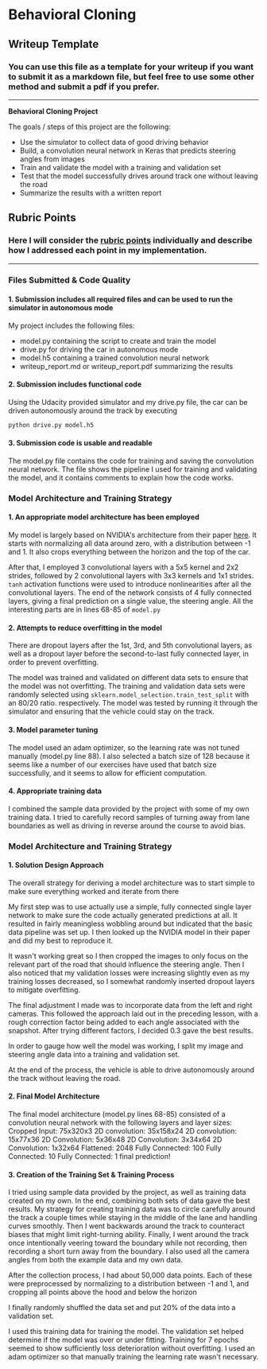# **Behavioral Cloning**

## Writeup Template

### You can use this file as a template for your writeup if you want to submit it as a markdown file, but feel free to use some other method and submit a pdf if you prefer.

---

**Behavioral Cloning Project**

The goals / steps of this project are the following:
* Use the simulator to collect data of good driving behavior
* Build, a convolution neural network in Keras that predicts steering angles from images
* Train and validate the model with a training and validation set
* Test that the model successfully drives around track one without leaving the road
* Summarize the results with a written report


[//]: # (Image References)

[image1]: ./examples/placeholder.png "Model Visualization"
[image2]: ./examples/placeholder.png "Grayscaling"
[image3]: ./examples/placeholder_small.png "Recovery Image"
[image4]: ./examples/placeholder_small.png "Recovery Image"
[image5]: ./examples/placeholder_small.png "Recovery Image"
[image6]: ./examples/placeholder_small.png "Normal Image"
[image7]: ./examples/placeholder_small.png "Flipped Image"

## Rubric Points
### Here I will consider the [rubric points](https://review.udacity.com/#!/rubrics/432/view) individually and describe how I addressed each point in my implementation.  

---
### Files Submitted & Code Quality

#### 1. Submission includes all required files and can be used to run the simulator in autonomous mode

My project includes the following files:
* model.py containing the script to create and train the model
* drive.py for driving the car in autonomous mode
* model.h5 containing a trained convolution neural network
* writeup_report.md or writeup_report.pdf summarizing the results

#### 2. Submission includes functional code
Using the Udacity provided simulator and my drive.py file, the car can be driven autonomously around the track by executing
```sh
python drive.py model.h5
```

#### 3. Submission code is usable and readable

The model.py file contains the code for training and saving the convolution neural network. The file shows the pipeline I used for training and validating the model, and it contains comments to explain how the code works.

### Model Architecture and Training Strategy

#### 1. An appropriate model architecture has been employed

My model is largely based on NVIDIA's architecture from their paper [here](https://arxiv.org/pdf/1604.07316v1.pdf). It starts with normalizing all data around zero, with a distribution between -1 and 1. It also crops everything between the horizon and the top of the car.

After that, I employed 3 convolutional layers with a 5x5 kernel and 2x2 strides, followed by 2 convolutional layers with 3x3 kernels and 1x1 strides. `tanh` activation functions were used to introduce nonlinearities after all the convolutional layers. The end of the network consists of 4 fully connected layers, giving a final prediction on a single value, the steering angle. All the interesting parts are in lines 68-85 of `model.py`

#### 2. Attempts to reduce overfitting in the model

There are dropout layers after the 1st, 3rd, and 5th convolutional layers, as well as a dropout layer before the second-to-last fully connected layer, in order to prevent overfitting.

The model was trained and validated on different data sets to ensure that the model was not overfitting. The training and validation data sets were randomly selected using `sklearn.model_selection.train_test_split` with an 80/20 ratio. respectively. The model was tested by running it through the simulator and ensuring that the vehicle could stay on the track.

#### 3. Model parameter tuning

The model used an adam optimizer, so the learning rate was not tuned manually (model.py line 88). I also selected a batch size of 128 because it seems like a number of our exercises have used that batch size successfully, and it seems to allow for efficient computation.

#### 4. Appropriate training data

I combined the sample data provided by the project with some of my own training data. I tried to carefully record samples of turning away from lane boundaries as well as driving in reverse around the course to avoid bias.

### Model Architecture and Training Strategy

#### 1. Solution Design Approach

The overall strategy for deriving a model architecture was to start simple to make sure everything worked and iterate from there

My first step was to use actually use a simple, fully connected single layer network to make sure the code actually generated predictions at all. It resulted in fairly meaningless wobbling around but indicated that the basic data pipeline was set up. I then looked up the NVIDIA model in their paper and did my best to reproduce it.

It wasn't working great so I then cropped the images to only focus on the relevant part of the road that should influence the steering angle. Then I also noticed that my validation losses were increasing slightly even as my training losses decreased, so I somewhat randomly inserted dropout layers to mitigate overfitting.

The final adjustment I made was to incorporate data from the left and right cameras. This followed the approach laid out in the preceding lesson, with a rough correction factor being added to each angle associated with the snapshot. After trying different factors, I decided 0.3 gave the best results.

In order to gauge how well the model was working, I split my image and steering angle data into a training and validation set.

At the end of the process, the vehicle is able to drive autonomously around the track without leaving the road.

#### 2. Final Model Architecture

The final model architecture (model.py lines 68-85) consisted of a convolution neural network with the following layers and layer sizes:
Cropped Input: 75x320x3
2D convolution: 35x158x24
2D convolution: 15x77x36
2D Convolution: 5x36x48
2D Convolution: 3x34x64
2D Convolution: 1x32x64
Flattened: 2048
Fully Connected: 100
Fully Connected: 10
Fully Connected: 1 final prediction!

#### 3. Creation of the Training Set & Training Process

I tried using sample data provided by the project, as well as training data created on my own. In the end, combining both sets of data gave the best results. My strategy for creating training data was to circle carefully around the track a couple times while staying in the middle of the lane and handling curves smoothly. Then I went backwards around the track to counteract biases that might limit right-turning ability. Finally, I went around the track once intentionally veering toward the boundary while not recording, then recording a short turn away from the boundary. I also used all the camera angles from both the example data and my own data.

After the collection process, I had about 50,000 data points. Each of these were preprocessed by normalizing to a distribution between -1 and 1, and cropping all points above the hood and below the horizon

I finally randomly shuffled the data set and put 20% of the data into a validation set.

I used this training data for training the model. The validation set helped determine if the model was over or under fitting. Training for 7 epochs seemed to show sufficiently loss deterioration without overfitting. I used an adam optimizer so that manually training the learning rate wasn't necessary.

